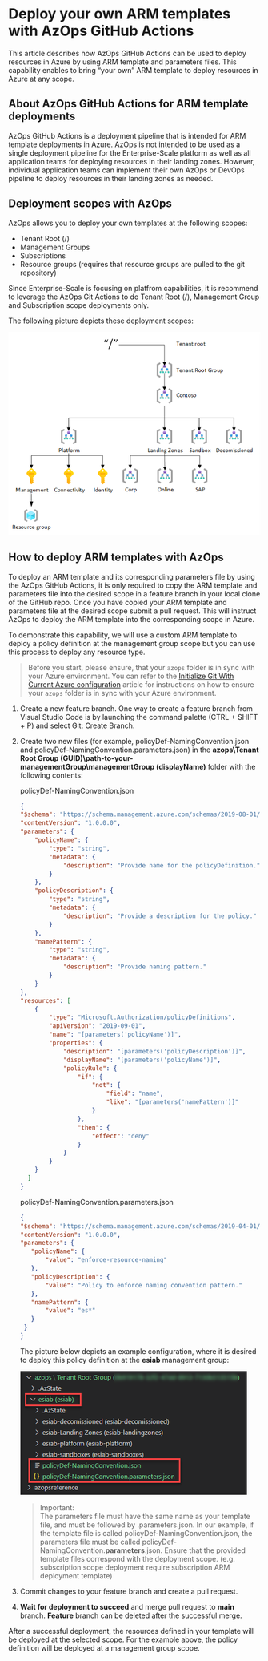 # Deploy your own ARM templates with AzOps GitHub Actions

This article describes how AzOps GitHub Actions can be used to deploy resources in Azure by using ARM template and parameters files. This capability enables to bring “your own” ARM template to deploy resources in Azure at any scope.

## About AzOps GitHub Actions for ARM template deployments

AzOps GitHub Actions is a deployment pipeline that is intended for ARM template deployments in Azure. AzOps is not intended to be used as a single deployment pipeline for the Enterprise-Scale platform as well as all application teams for deploying resources in their landing zones. However, individual application teams can implement their own AzOps or DevOps pipeline to deploy resources in their landing zones as needed.

## Deployment scopes with AzOps

AzOps allows you to deploy your own templates at the following scopes:

- Tenant Root (/)
- Management Groups
- Subscriptions
- Resource groups (requires that resource groups are pulled to the git repository)

Since Enterprise-Scale is focusing on platfrom capabilities, it is recommend to leverage the AzOps Git Actions to do Tenant Root (/), Management Group and Subscription scope deployments only.

The following picture depicts these deployment scopes:

![_Figure_](./media/deployment-scopes.png)

## How to deploy ARM templates with AzOps

To deploy an ARM template and its corresponding parameters file by using the AzOps GitHub Actions, it is only required to copy the ARM template and parameters file into the desired scope in a feature branch in your local clone of the GitHub repo. Once you have copied your ARM template and parameters file at the desired scope submit a pull request. This will instruct AzOps to deploy the ARM template into the corresponding scope in Azure.

To demonstrate this capability, we will use a custom ARM template to deploy a policy definition at the management group scope but you can use this process to deploy any resource type.

> Before you start, please ensure, that your `azops` folder is in sync with your Azure environment. You can refer to the [Initialize Git With Current Azure configuration](./discover-environment.md) article for instructions on how to ensure your `azops` folder is in sync with your Azure environment.

1. Create a new feature branch. One way to create a feature branch from Visual Studio Code is by launching the command palette (CTRL + SHIFT + P) and select Git: Create Branch.

2. Create two new files (for example, policyDef-NamingConvention.json and policyDef-NamingConvention.parameters.json) in the __azops\Tenant Root Group (GUID)\path-to-your-managementGroup\managementGroup (displayName)__ folder with the following contents:

     policyDef-NamingConvention.json
    ```json
    {
    "$schema": "https://schema.management.azure.com/schemas/2019-08-01/managementGroupDeploymentTemplate.json#",
    "contentVersion": "1.0.0.0",
    "parameters": {
        "policyName": {
            "type": "string",
            "metadata": {
                "description": "Provide name for the policyDefinition."
            }
        },
        "policyDescription": {
            "type": "string",
            "metadata": {
                "description": "Provide a description for the policy."
            }
        },
        "namePattern": {
            "type": "string",
            "metadata": {
                "description": "Provide naming pattern."
            }
        }
    },
    "resources": [
        {
            "type": "Microsoft.Authorization/policyDefinitions",
            "apiVersion": "2019-09-01",
            "name": "[parameters('policyName')]",
            "properties": {
                "description": "[parameters('policyDescription')]",
                "displayName": "[parameters('policyName')]",
                "policyRule": {
                    "if": {
                        "not": {
                            "field": "name",
                            "like": "[parameters('namePattern')]"
                        }
                    },
                    "then": {
                        "effect": "deny"
                    }
                }
            }
        }
      ]
    }
    ```

    policyDef-NamingConvention.parameters.json
     ```json
    {
    "$schema": "https://schema.management.azure.com/schemas/2019-04-01/deploymentParameters.json#",
    "contentVersion": "1.0.0.0",
    "parameters": {
        "policyName": {
            "value": "enforce-resource-naming"
        },
        "policyDescription": {
            "value": "Policy to enforce naming convention pattern."
        },
        "namePattern": {
            "value": "es*"
        }
      }
    }
    ```  

     The picture below depicts an example configuration, where it is desired to deploy this policy definition at the **esiab** management group:

     ![_Figure_](./media/sample-deployment-scope.png)

     > Important:  
     > The parameters file must have the same name as your template file, and must be followed by .parameters.json. In our example, if the template file is called policyDef-NamingConvention.json, the parameters file must be called policyDef-NamingConvention.**parameters**.json.
     > Ensure that the provided template files correspond with the deployment scope. (e.g. subscription scope deployment require subscription ARM deployment template)

3. Commit changes to your feature branch and create a pull request.

4. __Wait for deployment to succeed__ and merge pull request to **main** branch. **Feature** branch can be deleted after the successful merge.

After a successful deployment, the resources defined in your template will be deployed at the selected scope. For the example above, the policy definition will be deployed at a management group scope.
